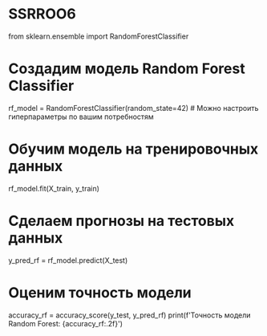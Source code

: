 # SSRROO6
from sklearn.ensemble import RandomForestClassifier

# Создадим модель Random Forest Classifier
rf_model = RandomForestClassifier(random_state=42)  # Можно настроить гиперпараметры по вашим потребностям

# Обучим модель на тренировочных данных
rf_model.fit(X_train, y_train)

# Сделаем прогнозы на тестовых данных
y_pred_rf = rf_model.predict(X_test)

# Оценим точность модели
accuracy_rf = accuracy_score(y_test, y_pred_rf)
print(f'Точность модели Random Forest: {accuracy_rf:.2f}')
